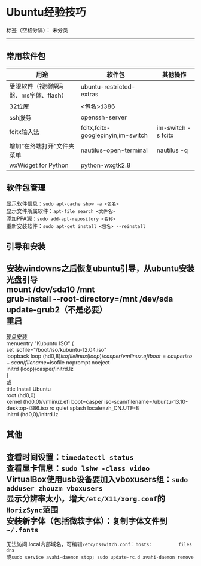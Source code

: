 # Ubuntu经验技巧

标签（空格分隔）： 未分类

---

## 常用软件包
|  用途                                 |        软件包                      | 其他操作            |
|---------                              |------------------                  |----------
|受限软件（视频解码器、ms字体、flash）  | ubuntu-restricted-extras           |
| 32位库                                | <包名>:i386                        |
| ssh服务                               | openssh-server                     |
| fcitx输入法                           | fcitx,fcitx-googlepinyin,im-switch | im-switch -s fcitx  |
| 增加“在终端打开”文件夹菜单            | nautilus-open-terminal             | nautilus -q         |
| wxWidget for Python                   | python-wxgtk2.8


## 软件包管理
显示软件信息：`sudo apt-cache show -a <包名>`  
显示文件所属软件：`apt-file search <文件名>`  
添加PPA源：`sudo add-apt-repository <名称>`  
重新安装软件：`sudo apt-get install <包名> --reinstall`  

## 引导和安装
安装windowns之后恢复ubuntu引导，从ubuntu安装光盘引导  
    mount /dev/sda10 /mnt  
    grub-install --root-directory=/mnt /dev/sda  
    update-grub2（不是必要）  
重启
---
[硬盘安装](http://askubuntu.com/questions/340156/install-ubuntu-from-iso-image-directly-from-hard-disk-of-a-system-running-linux)  
    menuentry "Kubuntu ISO" {  
        set isofile="/boot/iso/kubuntu-12.04.iso"  
        loopback loop (hd0,8)$isofile  
        linux (loop)/casper/vmlinuz.efi boot=casper iso-scan/filename=$isofile noprompt noeject  
        initrd (loop)/casper/initrd.lz  
    }  
或  
    title Install Ubuntu  
    root (hd0,0)  
    kernel (hd0,0)/vmlinuz.efi boot=casper iso-scan/filename=/ubuntu-13.10-desktop-i386.iso ro quiet splash locale=zh_CN.UTF-8  
    initrd (hd0,0)/initrd.lz  

## 其他
查看时间设置：`timedatectl status`  
查看显卡信息：`sudo lshw -class video`  
VirtualBox使用usb设备要加入vboxusers组：`sudo adduser zhouzm vboxusers`  
显示分辨率太小，增大`/etc/X11/xorg.conf`的`HorizSync`范围  
安装新字体（包括微软字体）：复制字体文件到`~/.fonts`  
---
无法访问.local内部域名，可编辑`/etc/nsswitch.conf`：`hosts:          files dns`  
或`sudo service avahi-daemon stop; sudo update-rc.d avahi-daemon remove`


